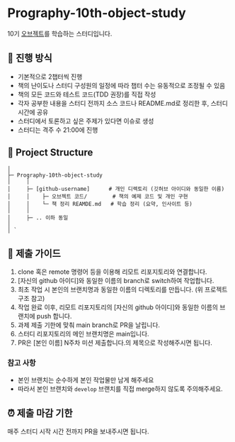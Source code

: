 # Prography-10th-object-study
10기 [오브젝트](https://product.kyobobook.co.kr/detail/S000001766367)를 학습하는 스터디입니다.

## 📌 진행 방식
- 기본적으로 2챕터씩 진행
- 책의 난이도나 스터디 구성원의 일정에 따라 챕터 수는 유동적으로 조정될 수 있음
- 책의 모든 코드와 테스트 코드(TDD 권장)를 직접 작성
- 각자 공부한 내용을 스터디 전까지 소스 코드나 README.md로 정리한 후, 스터디 시간에 공유
- 스터디에서 토론하고 싶은 주제가 있다면 이슈로 생성
- 스터디는 격주 수 21:00에 진행

## 📁 Project Structure
```
│
├─ Prography-10th-object-study
│     │
│     ├─ [github-username]      # 개인 디렉토리 (깃허브 아이디와 동일한 이름)
│     │    ├─ 오브젝트 코드/        # 책의 예제 코드 및 개인 구현
│     │    └─ 책 정리 REAMDE.md   # 학습 정리 (요약, 인사이트 등)
│     │   
│     ├─ .. 이하 동일
│
│ `
```

## 📝 제출 가이드
1. clone 혹은 remote 명령어 등을 이용해 리모트 리포지토리와 연결합니다.
2. [자신의 github 아이디]와 동일한 이름의 branch로 switch하여 작업합니다. 
3. 최초 작업 시 본인의 브랜치명과 동일한 이름의 디렉토리를 만듭니다. (위 프로젝트 구조 참고)
4. 작업 완료 이후, 리모트 리포지토리의 [자신의 github 아이디]와 동일한 이름의 브랜치에 push 합니다. 
5. 과제 제출 기한에 맞춰 main branch로 PR을 날립니다. 
6. 스터디 리포지토리의 메인 브랜치명은 main입니다. 
7. PR은 [본인 이름] N주차 미션 제출합니다.의 제목으로 작성해주시면 됩니다.

### 참고 사항
- 본인 브랜치는 순수하게 본인 작업물만 남게 해주세요
- 따라서 본인 브랜치와 `develop` 브랜치를 직접 merge하지 않도록 주의해주세요.

## ⏰ 제출 마감 기한 
매주 스터디 시작 시간 전까지 PR을 보내주시면 됩니다.
